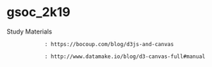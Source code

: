 # gsoc_2k19
Study Materials 

                : https://bocoup.com/blog/d3js-and-canvas

                : http://www.datamake.io/blog/d3-canvas-full#manual

